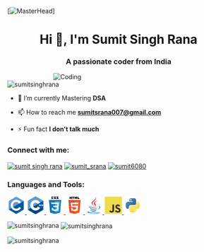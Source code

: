 [![MasterHead](https://imgs.search.brave.com/D0On37_V6oRV0da1XuPb_8CCvs42YgleACUL-dN6fEw/rs:fit:860:0:0/g:ce/aHR0cHM6Ly9tZWRp/YS50ZW5vci5jb20v/TkNSSGhxa1hySllB/QUFBai9wcm9ncmFt/bWVycy1nby1pbnRl/cm5ldC5naWY.gif)]
<h1 align="center">Hi 👋, I'm Sumit Singh Rana</h1>
<h3 align="center">A passionate coder from India</h3>
<img align="right" alt="Coding" width="400" src="https://imgs.search.brave.com/LvXdykz3anX9eLeolAPRBmcL4dvf1VA9mLQkZCv97xA/rs:fit:860:0:0/g:ce/aHR0cHM6Ly9naWZk/Yi5jb20vaW1hZ2Vz/L2hpZ2gvYW5pbWF0/ZWQtY2hvY2stY29k/aW5nLWM3OGY2ZWxq/MzJzZm9pOHEuZ2lm.gif">

<p align="left"> <img src="https://komarev.com/ghpvc/?username=sumitsinghrana&label=Profile%20views&color=0e75b6&style=flat" alt="sumitsinghrana" /> </p>

- 🌱 I’m currently Mastering **DSA**

- 📫 How to reach me **sumitsrana007@gmail.com**

- ⚡ Fun fact **I don't talk much**

<h3 align="left">Connect with me:</h3>
<p align="left">
<a href="https://linkedin.com/in/sumit singh rana" target="blank"><img align="center" src="https://raw.githubusercontent.com/rahuldkjain/github-profile-readme-generator/master/src/images/icons/Social/linked-in-alt.svg" alt="sumit singh rana" height="30" width="40" /></a>
<a href="https://instagram.com/sumit_srana" target="blank"><img align="center" src="https://raw.githubusercontent.com/rahuldkjain/github-profile-readme-generator/master/src/images/icons/Social/instagram.svg" alt="sumit_srana" height="30" width="40" /></a>
<a href="https://discord.gg/sumit6080" target="blank"><img align="center" src="https://raw.githubusercontent.com/rahuldkjain/github-profile-readme-generator/master/src/images/icons/Social/discord.svg" alt="sumit6080" height="30" width="40" /></a>
</p>

<h3 align="left">Languages and Tools:</h3>
<p align="left"> <a href="https://www.cprogramming.com/" target="_blank" rel="noreferrer"> <img src="https://raw.githubusercontent.com/devicons/devicon/master/icons/c/c-original.svg" alt="c" width="40" height="40"/> </a> <a href="https://www.w3schools.com/cpp/" target="_blank" rel="noreferrer"> <img src="https://raw.githubusercontent.com/devicons/devicon/master/icons/cplusplus/cplusplus-original.svg" alt="cplusplus" width="40" height="40"/> </a> <a href="https://www.w3schools.com/css/" target="_blank" rel="noreferrer"> <img src="https://raw.githubusercontent.com/devicons/devicon/master/icons/css3/css3-original-wordmark.svg" alt="css3" width="40" height="40"/> </a> <a href="https://www.w3.org/html/" target="_blank" rel="noreferrer"> <img src="https://raw.githubusercontent.com/devicons/devicon/master/icons/html5/html5-original-wordmark.svg" alt="html5" width="40" height="40"/> </a> <a href="https://www.java.com" target="_blank" rel="noreferrer"> <img src="https://raw.githubusercontent.com/devicons/devicon/master/icons/java/java-original.svg" alt="java" width="40" height="40"/> </a> <a href="https://developer.mozilla.org/en-US/docs/Web/JavaScript" target="_blank" rel="noreferrer"> <img src="https://raw.githubusercontent.com/devicons/devicon/master/icons/javascript/javascript-original.svg" alt="javascript" width="40" height="40"/> </a> <a href="https://www.python.org" target="_blank" rel="noreferrer"> <img src="https://raw.githubusercontent.com/devicons/devicon/master/icons/python/python-original.svg" alt="python" width="40" height="40"/> </a> </p>

<p><img align="left" src="https://github-readme-stats.vercel.app/api/top-langs?username=sumitsinghrana&show_icons=true&locale=en&layout=compact" alt="sumitsinghrana" /></p>

<p>&nbsp;<img align="center" src="https://github-readme-stats.vercel.app/api?username=sumitsinghrana&show_icons=true&locale=en" alt="sumitsinghrana" /></p>

<p><img align="center" src="https://github-readme-streak-stats.herokuapp.com/?user=sumitsinghrana&" alt="sumitsinghrana" /></p>

